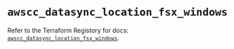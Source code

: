 # `awscc_datasync_location_fsx_windows`

Refer to the Terraform Registory for docs: [`awscc_datasync_location_fsx_windows`](https://registry.terraform.io/providers/hashicorp/awscc/0.70.0/docs/resources/datasync_location_fsx_windows).
